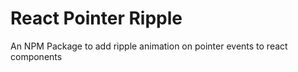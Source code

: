 # React Pointer Ripple 

An NPM Package to add ripple animation on pointer events to react components
